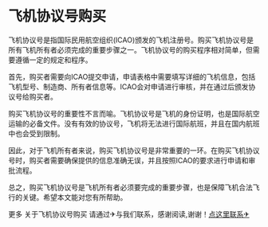 # 飞机协议号购买

飞机协议号是指国际民用航空组织(ICAO)颁发的飞机注册号。购买飞机协议号是所有飞机所有者必须完成的重要步骤之一。飞机协议号的购买程序相对简单，但需要遵循一定的规定和程序。

首先，购买者需要向ICAO提交申请，申请表格中需要填写详细的飞机信息，包括飞机型号、制造商、所有者信息等。ICAO会对申请进行审核，并在通过后颁发协议号给购买者。

购买飞机协议号的重要性不言而喻。飞机协议号是飞机的身份证明，也是国际航空运输的必备文件。没有有效的协议号，飞机将无法进行国际航班，并且在国内航班中也会受到限制。

因此，对于飞机所有者来说，购买飞机协议号是非常重要的一环。在购买飞机协议号时，购买者需要确保提供的信息准确无误，并且按照ICAO的要求进行申请和审批流程。

总之，购买飞机协议号是飞机所有者必须要完成的重要步骤，也是保障飞机合法飞行的关键。希望本文能对您有所帮助。

更多 关于飞机协议号购买 请通过✈与我们联系，感谢阅读,谢谢！[点这里联系✈](https://t.me/pt99bot)